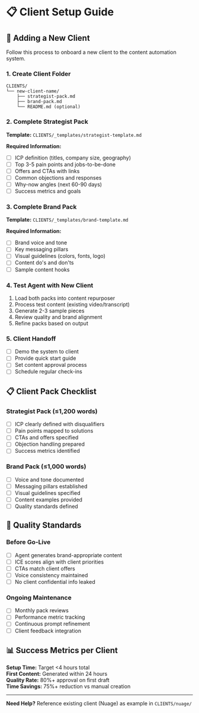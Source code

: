 # 📋 Client Setup Guide

## 🎯 Adding a New Client

Follow this process to onboard a new client to the content automation system.

### 1. Create Client Folder
```
CLIENTS/
└── new-client-name/
    ├── strategist-pack.md
    ├── brand-pack.md
    └── README.md (optional)
```

### 2. Complete Strategist Pack
**Template:** `CLIENTS/_templates/strategist-template.md`

**Required Information:**
- [ ] ICP definition (titles, company size, geography)
- [ ] Top 3-5 pain points and jobs-to-be-done
- [ ] Offers and CTAs with links
- [ ] Common objections and responses
- [ ] Why-now angles (next 60-90 days)
- [ ] Success metrics and goals

### 3. Complete Brand Pack  
**Template:** `CLIENTS/_templates/brand-template.md`

**Required Information:**
- [ ] Brand voice and tone
- [ ] Key messaging pillars
- [ ] Visual guidelines (colors, fonts, logo)
- [ ] Content do's and don'ts
- [ ] Sample content hooks

### 4. Test Agent with New Client
1. Load both packs into content repurposer
2. Process test content (existing video/transcript)
3. Generate 2-3 sample pieces
4. Review quality and brand alignment
5. Refine packs based on output

### 5. Client Handoff
- [ ] Demo the system to client
- [ ] Provide quick start guide
- [ ] Set content approval process
- [ ] Schedule regular check-ins

## 📋 Client Pack Checklist

### Strategist Pack (≤1,200 words)
- [ ] ICP clearly defined with disqualifiers
- [ ] Pain points mapped to solutions
- [ ] CTAs and offers specified
- [ ] Objection handling prepared
- [ ] Success metrics identified

### Brand Pack (≤1,000 words)  
- [ ] Voice and tone documented
- [ ] Messaging pillars established
- [ ] Visual guidelines specified
- [ ] Content examples provided
- [ ] Quality standards defined

## 🎯 Quality Standards

### Before Go-Live
- [ ] Agent generates brand-appropriate content
- [ ] ICE scores align with client priorities
- [ ] CTAs match client offers
- [ ] Voice consistency maintained
- [ ] No client confidential info leaked

### Ongoing Maintenance
- [ ] Monthly pack reviews
- [ ] Performance metric tracking
- [ ] Continuous prompt refinement
- [ ] Client feedback integration

## 📊 Success Metrics per Client

**Setup Time:** Target <4 hours total  
**First Content:** Generated within 24 hours  
**Quality Rate:** 80%+ approval on first draft  
**Time Savings:** 75%+ reduction vs manual creation

---

**Need Help?** Reference existing client (Nuage) as example in `CLIENTS/nuage/`
